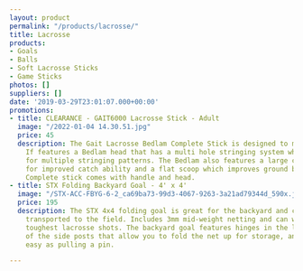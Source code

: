 ```yaml
---
layout: product
permalink: "/products/lacrosse/"
title: Lacrosse
products:
- Goals
- Balls
- Soft Lacrosse Sticks
- Game Sticks
photos: []
suppliers: []
date: '2019-03-29T23:01:07.000+00:00'
promotions:
- title: CLEARANCE - GAIT6000 Lacrosse Stick - Adult
  image: "/2022-01-04 14.30.51.jpg"
  price: 45
  description: The Gait Lacrosse Bedlam Complete Stick is designed to meet NFHS specifications.
    If features a Bedlam head that has a multi hole stringing system which allows
    for multiple stringing patterns. The Bedlam also features a large catching area
    for improved catch ability and a flat scoop which improves ground ball pick up.
    Complete stick comes with handle and head.
- title: STX Folding Backyard Goal - 4' x 4'
  image: "/STX-ACC-FBYG-6-2_ca69ba73-99d3-4067-9263-3a21ad79344d_590x.jpg"
  price: 195
  description: The STX 4x4 folding goal is great for the backyard and can easily be
    transported to the field. Includes 3mm mid-weight netting and can withstand the
    toughest lacrosse shots. The backyard goal features hinges in the lower corners
    of the side posts that allow you to fold the net up for storage, and it is as
    easy as pulling a pin.

---
```

